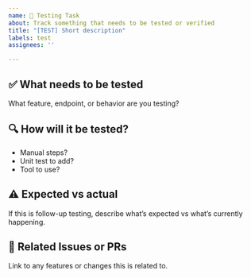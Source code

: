 ```yaml
---
name: 🧪 Testing Task
about: Track something that needs to be tested or verified
title: "[TEST] Short description"
labels: test
assignees: ''

---
```


## ✅ What needs to be tested

What feature, endpoint, or behavior are you testing?

## 🔍 How will it be tested?

- Manual steps?
- Unit test to add?
- Tool to use?

## ⚠️ Expected vs actual

If this is follow-up testing, describe what’s expected vs what’s currently happening.

## 📎 Related Issues or PRs

Link to any features or changes this is related to.

